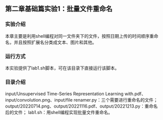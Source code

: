 ## 第二章基础篇实验1：批量文件重命名

### 实验介绍
本章主要是利用shell编程对同一文件夹下的文件，按照日期上传的时间顺序重命名，并且按照扩展名分类成文本、图片和其他。

### 运行方式
本实验提供了lab1.sh脚本，可在该目录下直接运行该脚本。

### 目录介绍
input/Unsupervised Time-Series Representation Learning with.pdf、input/convolution.png、input/file renamer.py：三个需要进行重命名的文件；
output/20220714.png、output/20221116.pdf、output/20221213.py：重命名后的文件；
lab1.sh：用shell编程实现批量文件重命名。
